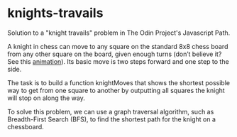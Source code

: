 # knights-travails

Solution to a "knight travails" problem in The Odin Project's Javascript Path.

A knight in chess can move to any square on the standard 8x8 chess board from any other square on the board, given enough turns (don’t believe it? See this [animation](https://cdn.statically.io/gh/TheOdinProject/curriculum/284f0cdc998be7e4751e29e8458323ad5d320303/ruby_programming/computer_science/project_knights_travails/imgs/00.png)). Its basic move is two steps forward and one step to the side.

The task is to build a function knightMoves that shows the shortest possible way to get from one square to another by outputting all squares the knight will stop on along the way.

To solve this problem, we can use a graph traversal algorithm, such as Breadth-First Search (BFS), to find the shortest path for the knight on a chessboard.